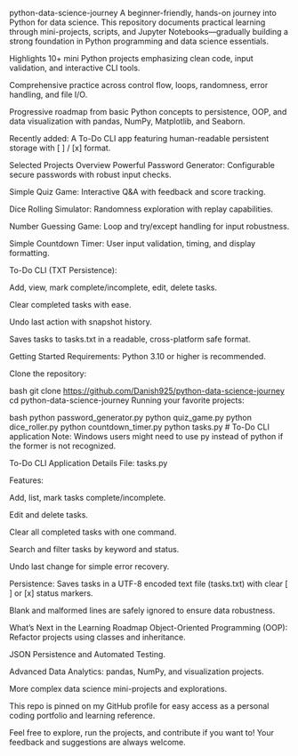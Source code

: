 python-data-science-journey
A beginner-friendly, hands-on journey into Python for data science. This repository documents practical learning through mini-projects, scripts, and Jupyter Notebooks—gradually building a strong foundation in Python programming and data science essentials.

Highlights
10+ mini Python projects emphasizing clean code, input validation, and interactive CLI tools.

Comprehensive practice across control flow, loops, randomness, error handling, and file I/O.

Progressive roadmap from basic Python concepts to persistence, OOP, and data visualization with pandas, NumPy, Matplotlib, and Seaborn.

Recently added: A To-Do CLI app featuring human-readable persistent storage with [ ] / [x] format.

Selected Projects Overview
Powerful Password Generator: Configurable secure passwords with robust input checks.

Simple Quiz Game: Interactive Q&A with feedback and score tracking.

Dice Rolling Simulator: Randomness exploration with replay capabilities.

Number Guessing Game: Loop and try/except handling for input robustness.

Simple Countdown Timer: User input validation, timing, and display formatting.

To-Do CLI (TXT Persistence):

Add, view, mark complete/incomplete, edit, delete tasks.

Clear completed tasks with ease.

Undo last action with snapshot history.

Saves tasks to tasks.txt in a readable, cross-platform safe format.

Getting Started
Requirements: Python 3.10 or higher is recommended.

Clone the repository:

bash
git clone https://github.com/Danish925/python-data-science-journey
cd python-data-science-journey
Running your favorite projects:

bash
python password_generator.py
python quiz_game.py
python dice_roller.py
python countdown_timer.py
python tasks.py        # To-Do CLI application
Note: Windows users might need to use py instead of python if the former is not recognized.

To-Do CLI Application Details
File: tasks.py

Features:

Add, list, mark tasks complete/incomplete.

Edit and delete tasks.

Clear all completed tasks with one command.

Search and filter tasks by keyword and status.

Undo last change for simple error recovery.

Persistence: Saves tasks in a UTF-8 encoded text file (tasks.txt) with clear [ ] or [x] status markers.

Blank and malformed lines are safely ignored to ensure data robustness.

What’s Next in the Learning Roadmap
Object-Oriented Programming (OOP): Refactor projects using classes and inheritance.

JSON Persistence and Automated Testing.

Advanced Data Analytics: pandas, NumPy, and visualization projects.

More complex data science mini-projects and explorations.

This repo is pinned on my GitHub profile for easy access as a personal coding portfolio and learning reference.

Feel free to explore, run the projects, and contribute if you want to! Your feedback and suggestions are always welcome.

